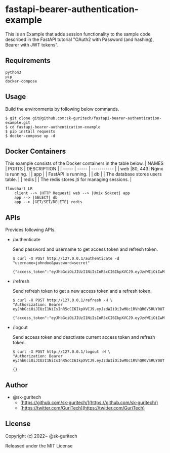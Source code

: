 # fastapi-bearer-authentication-example
This is an Example that adds session functionality to the sample code described in the FastAPI tutorial "OAuth2 with Password (and hashing), Bearer with JWT tokens".

## Requirements
```
python3
pip
docker-compose
```

## Usage
Build the environments by following below commands.
```
$ git clone git@github.com:sk-guritech/fastapi-bearer-authentication-example.git
$ cd fastapi-bearer-authentication-example
$ pip install requests
$ docker-compose up -d
```

## Docker Containers
This example consists of the Docker containers in the table below.
| NAMES | PORTS | DESCRIPTION |
| ----- | ----- | ----------- |
| web   |80, 443| Nginx is running. |
| app   |       | FastAPI is running. |
| db    |       | The database stores users table. |
| redis |       | The redis stores jti for managing sessions. |


```mermaid
flowchart LR
    client --> |HTTP Request| web --> |Unix Sokcet| app
    app --> |SELECT| db
    app --> |GET/SET/DELETE| redis
```

## APIs
Provides following APIs.

- /authenticate

    Send password and username to get access token and refresh token.
    ```
    $ curl -X POST http://127.0.0.1/authenticate -d "username=johndoe&password=secret"

    {"access_token":"eyJhbGciOiJIUzI1NiIsInR5cCI6IkpXVCJ9.eyJzdWIiOiIwMUc1RVhQR0VSRUY0UTlROE5LUVBKM0JCVCIsImV4cCI6MTY1NTQ3NTY2OSwianRpIjoiMDFHNUVYUEdFUkVGNFE5UThOS1FQSjNCQlQ6OTY5NTBiY2QyMjkyNGRiNGEyNDBkZGFhZGEzOTgwYzkiLCJncmFudCI6ImFjY2VzcyJ9.NtB1sCTnbgS_hvCMWsmVvOjP9NGx4CqBLVntDyDhq50","refresh_token":"eyJhbGciOiJIUzI1NiIsInR5cCI6IkpXVCJ9.eyJzdWIiOiIwMUc1RVhQR0VSRUY0UTlROE5LUVBKM0JCVCIsImV4cCI6MTY1NTU1ODQ2OSwianRpIjoiMDFHNUVYUEdFUkVGNFE5UThOS1FQSjNCQlQ6MzE2YzJiMWM1MmUwNDQzMmFiOThlM2M4ZTBmMTVlMzIiLCJncmFudCI6InJlZnJlc2gifQ.wiy_FSMMlWhPmZJ0OF9Q7IKSIJnQzdHfZxKiFADLOFA","token_type":"bearer"}
    ```

- /refresh

    Send refresh token to get a new access token and a refresh token.
    ```
    $ curl -X POST http://127.0.0.1/refresh -H \
    "Authorization: Bearer eyJhbGciOiJIUzI1NiIsInR5cCI6IkpXVCJ9.eyJzdWIiOiIwMUc1RVhQR0VSRUY0UTlROE5LUVBKM0JCVCIsImV4cCI6MTY1NTU1ODQ2OSwianRpIjoiMDFHNUVYUEdFUkVGNFE5UThOS1FQSjNCQlQ6MzE2YzJiMWM1MmUwNDQzMmFiOThlM2M4ZTBmMTVlMzIiLCJncmFudCI6InJlZnJlc2gifQ.wiy_FSMMlWhPmZJ0OF9Q7IKSIJnQzdHfZxKiFADLOFA"

    {"access_token":"eyJhbGciOiJIUzI1NiIsInR5cCI6IkpXVCJ9.eyJzdWIiOiIwMUc1RVhQR0VSRUY0UTlROE5LUVBKM0JCVCIsImV4cCI6MTY1NTQ3NTc2NiwianRpIjoiMDFHNUVYUEdFUkVGNFE5UThOS1FQSjNCQlQ6MGY4MGQ0MDMwMWZkNGJmNTlkZWVhNjhkOTlmZjRhZTkiLCJncmFudCI6ImFjY2VzcyJ9.8uSgKK1HpgrSnRkI3ZeTTf9rXWxOOrDDr6YhzMVjQYM","refresh_token":"eyJhbGciOiJIUzI1NiIsInR5cCI6IkpXVCJ9.eyJzdWIiOiIwMUc1RVhQR0VSRUY0UTlROE5LUVBKM0JCVCIsImV4cCI6MTY1NTU1ODU2NiwianRpIjoiMDFHNUVYUEdFUkVGNFE5UThOS1FQSjNCQlQ6NDBlOWNhYjNlOGM2NDJhYjgxOGFkYWY4NmFlYzNmNmIiLCJncmFudCI6InJlZnJlc2gifQ.WACqUQ0Xm9tpGQYPBDjARpOASboma8bwhBHpM4IfCNM","token_type":"bearer"}
    ```

- /logout

    Send access token and deactivate current access token and refresh token.
    ```
    $ curl -X POST http://127.0.0.1/logout -H \
    "Authorization: Bearer eyJhbGciOiJIUzI1NiIsInR5cCI6IkpXVCJ9.eyJzdWIiOiIwMUc1RVhQR0VSRUY0UTlROE5LUVBKM0JCVCIsImV4cCI6MTY1NTQ3NTc2NiwianRpIjoiMDFHNUVYUEdFUkVGNFE5UThOS1FQSjNCQlQ6MGY4MGQ0MDMwMWZkNGJmNTlkZWVhNjhkOTlmZjRhZTkiLCJncmFudCI6ImFjY2VzcyJ9.8uSgKK1HpgrSnRkI3ZeTTf9rXWxOOrDDr6YhzMVjQYM"

    {}
    ```

## Author
- @sk-guritech
    - [https://github.com/sk-guritech/](https://github.com/sk-guritech/)
    - [https://twitter.com/GuriTech](https://twitter.com/GuriTech)

## License
Copyright (c) 2022~ @sk-guritech

Released under the MIT License

